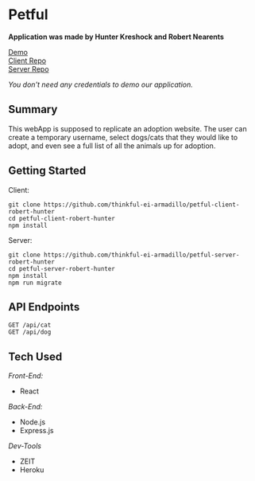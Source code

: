 # Petful

**Application was made by Hunter Kreshock and Robert Nearents**

[Demo](https://petful-app.now.sh/)   
[Client Repo](https://github.com/thinkful-ei-armadillo/petful-client-robert-hunter)  
[Server Repo](https://github.com/thinkful-ei-armadillo/petful-server-robert-hunter) 

*You don't need any credentials to demo our application.* 
 

## Summary      

This webApp is supposed to replicate an adoption website. The user can create a temporary username, select dogs/cats that they would like to adopt, and even see a full list of all the animals up for adoption.

## Getting Started  
Client:    
```
git clone https://github.com/thinkful-ei-armadillo/petful-client-robert-hunter
cd petful-client-robert-hunter
npm install 
```  
Server:  
```
git clone https://github.com/thinkful-ei-armadillo/petful-server-robert-hunter 
cd petful-server-robert-hunter
npm install  
npm run migrate  
```  

## API Endpoints  
```
GET /api/cat  
GET /api/dog
```
## Tech Used  
*Front-End:*  
* React

*Back-End:*   
* Node.js 
* Express.js  

*Dev-Tools*  
* ZEIT  
* Heroku   
